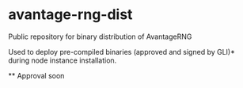 # avantage-rng-dist
Public repository for binary distribution of AvantageRNG

Used to deploy pre-compiled binaries (approved and signed by GLI)* during node instance installation.




** Approval soon

